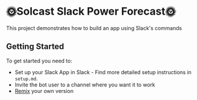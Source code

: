 # 🌞Solcast Slack Power Forecast🌞
This project demonstrates how to build an app using Slack's commands

## Getting Started
To get started you need to:
- Set up your Slack App in Slack - Find more detailed setup instructions in `setup.md`.
- Invite the bot user to a channel where you want it to work
- [Remix](https://glitch.com/edit/#!/remix/solcast-slack) your own version
